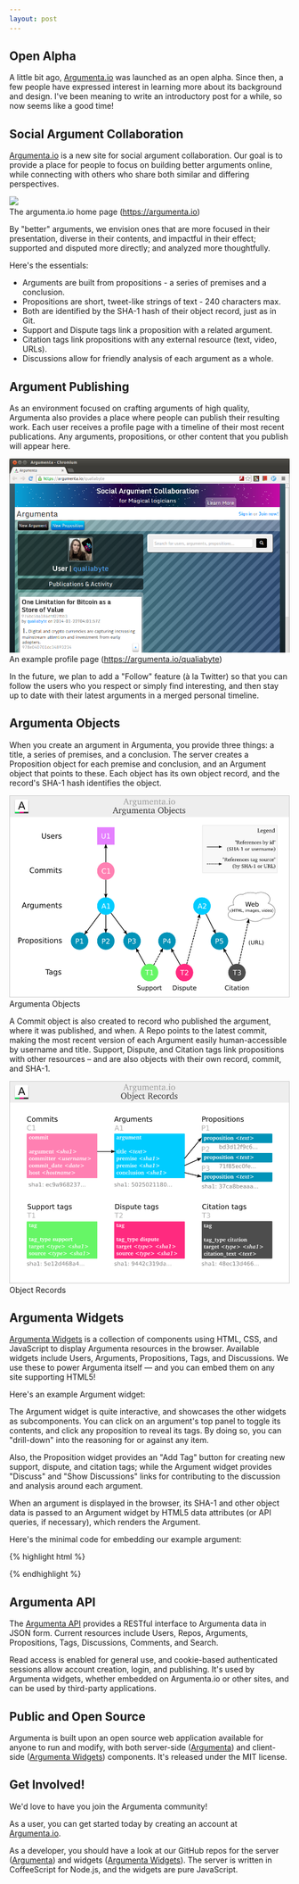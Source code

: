 ```yaml
---
layout: post
---
```


## Open Alpha

A little bit ago, [Argumenta.io][Argumenta.io] was launched as an
open alpha. Since then, a few people have expressed interest in
learning more about its background and design. I've been meaning to
write an introductory post for a while, so now seems like a good time!

<!-- What is it? -->
## Social Argument Collaboration

[Argumenta.io][Argumenta.io] is a new site for social argument
collaboration.  Our goal is to provide a place for people to focus on
building better arguments online, while connecting with others who
share both similar and differing perspectives.

<a href="/assets/images/Argumenta-0.1.4-cropped.png">
  <img class="post-image" src="/assets/images/Argumenta-0.1.4-cropped.png">
</a>
<div class="post-caption">
  The argumenta.io home page
  (<a href="https://argumenta.io">https://argumenta.io</a>)
</div>

By "better" arguments, we envision ones that are more focused in their
presentation, diverse in their contents, and impactful in their effect;
supported and disputed more directly; and analyzed more thoughtfully.

Here's the essentials:

+ Arguments are built from propositions - a series of premises and a conclusion.
+ Propositions are short, tweet-like strings of text - 240 characters max.
+ Both are identified by the SHA-1 hash of their object record, just as in Git.
+ Support and Dispute tags link a proposition with a related argument.
+ Citation tags link propositions with any external resource (text, video, URLs).
+ Discussions allow for friendly analysis of each argument as a whole.

<!-- What can you use it for? -->
## Argument Publishing

As an environment focused on crafting arguments of high quality,
Argumenta also provides a place where people can publish their
resulting work. Each user receives a profile page with a timeline of
their most recent publications. Any arguments, propositions, or other
content that you publish will appear here.

<a href="/assets/images/Argumenta-0.1.4-profile.png">
  <img class="post-image" src="/assets/images/Argumenta-0.1.4-profile.png">
</a>

<div class="post-caption">
An example profile page
(<a href="https://argumenta.io/qualiabyte">https://argumenta.io/qualiabyte</a>)
</div>

In the future, we plan to add a "Follow" feature (à la Twitter) so
that you can follow the users who you respect or simply find
interesting, and then stay up to date with their latest arguments in a
merged personal timeline.

## Argumenta Objects

When you create an argument in Argumenta, you provide three things: a
title, a series of premises, and a conclusion. The server creates a
Proposition object for each premise and conclusion, and an Argument
object that points to these. Each object has its own object record,
and the record's SHA-1 hash identifies the object.

<a href="/assets/images/argumenta-objects.png">
  <img class="post-image" src="/assets/images/argumenta-objects.png">
</a>
<div class="post-caption">Argumenta Objects</div>

A Commit object is also created to record who published the argument,
where it was published, and when. A Repo points to the latest commit,
making the most recent version of each Argument easily human-accessible
by username and title. Support, Dispute, and Citation tags link
propositions with other resources &ndash; and are also objects with
their own record, commit, and SHA-1.

<a href="/assets/images/object-records.png">
  <img class="post-image" src="/assets/images/object-records.png">
</a>
<div class="post-caption">Object Records</div>

<!-- Definition, Types, Embedding, Data, Example, Interaction -->
## Argumenta Widgets

[Argumenta Widgets][Argumenta-Widgets] is a collection of components
using HTML, CSS, and JavaScript to display Argumenta resources in the
browser. Available widgets include Users, Arguments, Propositions,
Tags, and Discussions.  We use these to power Argumenta itself &mdash;
and you can embed them on any site supporting HTML5!

Here's an example Argument widget:

<div class="argument-widget" data-repo="qualiabyte/the-value-of-bitcoin-for-the-99%">
</div>

The Argument widget is quite interactive, and showcases the other
widgets as subcomponents. You can click on an argument's top panel to
toggle its contents, and click any proposition to reveal its tags. By
doing so, you can "drill-down" into the reasoning for or against any
item.

Also, the Proposition widget provides an "Add Tag" button for creating
new support, dispute, and citation tags; while the Argument widget
provides "Discuss" and "Show Discussions" links for contributing to
the discussion and analysis around each argument.

When an argument is displayed in the browser, its SHA-1 and other
object data is passed to an Argument widget by HTML5 data attributes
(or API queries, if necessary), which renders the Argument.

Here's the minimal code for embedding our example argument:

{% highlight html %}
<!-- A widget element, and the Argumenta Widgets script. -->
<div class="argument-widget" data-repo="qualiabyte/the-value-of-bitcoin-for-the-99%"></div>
<script src="https://argumenta.io/widgets.js"></script>
{% endhighlight %}

<!--
  RESTful, JSON, JSONP, Docs, Resources,
  Read Access, Publishing, Cookie-based Auth,
  Widgets and Applications
-->
## Argumenta API

The [Argumenta API][Argumenta-API] provides a RESTful interface to
Argumenta data in JSON form. Current resources include Users, Repos,
Arguments, Propositions, Tags, Discussions, Comments, and Search.

Read access is enabled for general use, and cookie-based authenticated
sessions allow account creation, login, and publishing.  It's used by
Argumenta widgets, whether embedded on Argumenta.io or other sites,
and can be used by third-party applications.

<!-- What are its advantages and unique features? -->
## Public and Open Source

Argumenta is built upon an open source web application available for
anyone to run and modify, with both server-side ([Argumenta][Argumenta]) and
client-side ([Argumenta Widgets][Argumenta-Widgets]) components. It's
released under the MIT license.

<!-- How can I join the community and help the project? -->
## Get Involved!

We'd love to have you join the Argumenta community!

As a user, you can get started today by creating an account at
[Argumenta.io][Argumenta.io].

As a developer, you should have a look at our GitHub repos for the
server ([Argumenta][Argumenta]) and widgets
([Argumenta Widgets][Argumenta-Widgets]). The server is written in
CoffeeScript for Node.js, and the widgets are pure JavaScript.

[Argumenta]: https://github.com/argumenta/argumenta
[Argumenta.io]: https://argumenta.io
[Argumenta-Widgets]: https://github.com/argumenta/argumenta-widgets
[Argumenta-API]: https://github.com/argumenta/argumenta/blob/master/doc/README.API.markdown

